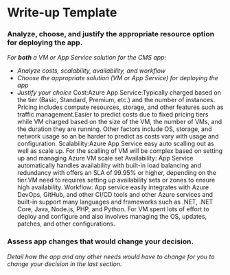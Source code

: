 # Write-up Template

### Analyze, choose, and justify the appropriate resource option for deploying the app.

*For **both** a VM or App Service solution for the CMS app:*
- *Analyze costs, scalability, availability, and workflow*
- *Choose the appropriate solution (VM or App Service) for deploying the app*
- *Justify your choice*
Cost:Azure App Service:Typically charged based on the tier (Basic, Standard, Premium, etc.) and the number of instances. Pricing includes compute resources, storage, and other features such as traffic management.Easier to predict costs due to fixed pricing tiers while VM charged based on the size of the VM, the number of VMs, and the duration they are running. Other factors include OS, storage, and network usage so an be harder to predict as costs vary with usage and configuration.
Scalability:Azure App Service easy auto scalling out as well as scale up. For the scalling of VM will be complex based on setting up and managing Azure VM scale set
Availability: App Service automatically handles availability with built-in load balancing and redundancy with offers an SLA of 99.95% or higher, depending on the tier.VM need to requires setting up availability sets or zones to ensure high availability.
Workflow: App service easily integrates with Azure DevOps, GitHub, and other CI/CD tools and other Azure services and built-in support many languages and frameworks such as .NET, .NET Core, Java, Node.js, PHP, and Python. For VM spent lots of effort to deploy and configure and also involves managing the OS, updates, patches, and other configurations.
### Assess app changes that would change your decision.

*Detail how the app and any other needs would have to change for you to change your decision in the last section.* 
